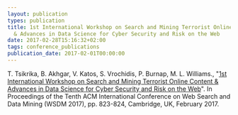 ```yaml
---
layout: publication
types: publication
title: 1st International Workshop on Search and Mining Terrorist Online Content
  & Advances in Data Science for Cyber Security and Risk on the Web
date: 2017-02-28T15:16:32+02:00
tags: conference_publications
publication_date: 2017-02-01T00:00:00
---
```

T. Tsikrika, B. Akhgar, V. Katos, S. Vrochidis, P. Burnap, M. L. Williams., "[1st International Workshop on Search and Mining Terrorist Online Content & Advances in Data Science for Cyber Security and Risk on the Web](https://www.researchgate.net/publication/313286071_1st_International_Workshop_on_Search_and_Mining_Terrorist_Online_Content_Advances_in_Data_Science_for_Cyber_Security_and_Risk_on_the_Web)". In Proceedings of the Tenth ACM International Conference on Web Search and Data Mining (WSDM 2017), pp. 823-824, Cambridge, UK, February 2017.